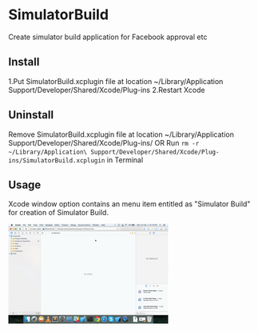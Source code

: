 # SimulatorBuild
Create simulator build application for Facebook approval etc

## Install
1.Put SimulatorBuild.xcplugin file at location ~/Library/Application Support/Developer/Shared/Xcode/Plug-ins
2.Restart Xcode

## Uninstall
Remove SimulatorBuild.xcplugin file at location ~/Library/Application Support/Developer/Shared/Xcode/Plug-ins/
OR 
Run `rm -r ~/Library/Application\ Support/Developer/Shared/Xcode/Plug-ins/SimulatorBuild.xcplugin` in Terminal

## Usage
Xcode window option contains an menu item entitled as "Simulator Build" for creation of Simulator Build.

![Screenshot](https://github.com/Minal91/SimulatorBuild/blob/master/CreateSimulatorBuild.gif)
